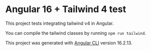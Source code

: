 # Angular 16 + Tailwind 4 test

This project tests integrating tailwind v4 in Angular. 

You can compile the tailwind classes by running `npm run tailwind`.

This project was generated with [Angular CLI](https://github.com/angular/angular-cli) version 16.2.13.
